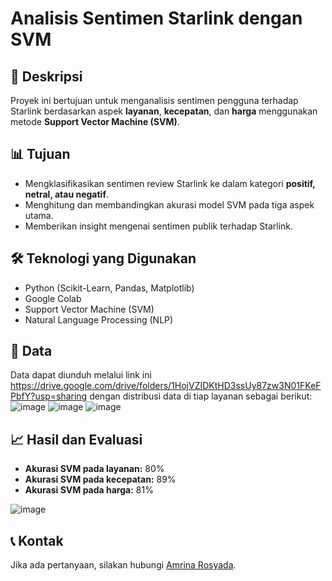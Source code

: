# Analisis Sentimen Starlink dengan SVM

## 📌 Deskripsi
Proyek ini bertujuan untuk menganalisis sentimen pengguna terhadap Starlink berdasarkan aspek **layanan**, **kecepatan**, dan **harga** menggunakan metode **Support Vector Machine (SVM)**.

## 📊 Tujuan
- Mengklasifikasikan sentimen review Starlink ke dalam kategori **positif, netral, atau negatif**.
- Menghitung dan membandingkan akurasi model SVM pada tiga aspek utama.
- Memberikan insight mengenai sentimen publik terhadap Starlink.

## 🛠️ Teknologi yang Digunakan
- Python (Scikit-Learn, Pandas, Matplotlib)
- Google Colab
- Support Vector Machine (SVM)
- Natural Language Processing (NLP)

## 📂 Data
Data dapat diunduh melalui link ini https://drive.google.com/drive/folders/1HojVZIDKtHD3ssUy87zw3N01FKeFPbfY?usp=sharing
dengan distribusi data di tiap layanan sebagai berikut:
![image](https://github.com/user-attachments/assets/f0e26b50-cb59-4e87-ab4f-7fac8c687552)
![image](https://github.com/user-attachments/assets/3c9a49b5-8525-46b3-a1a6-944c09fe4dd8)
![image](https://github.com/user-attachments/assets/8130e5d5-a84d-4129-8f83-c642a4995c64)




## 📈 Hasil dan Evaluasi
- **Akurasi SVM pada layanan:** 80%
- **Akurasi SVM pada kecepatan:** 89%
- **Akurasi SVM pada harga:** 81%

![image](https://github.com/user-attachments/assets/9499bd4d-a531-4441-a9ac-858795d61a1b)


## 📞 Kontak
Jika ada pertanyaan, silakan hubungi [Amrina Rosyada](mailto:amrinarosyada778@gmail.com).
